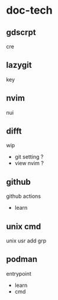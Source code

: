 
# doc-tech


## gdscrpt

cre


## lazygit

key


## nvim

nui


## difft

wip
- git setting ?
- view nvim ?


## github

github actions
- learn


## unix cmd

unix usr add grp


## podman

entrypoint
- learn
- cmd


